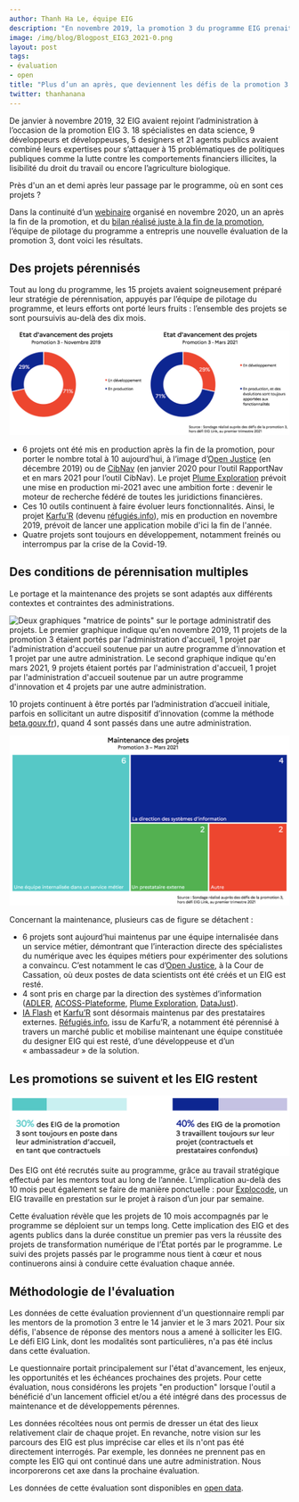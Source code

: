 ```yaml
---
author: Thanh Ha Le, équipe EIG
description: "En novembre 2019, la promotion 3 du programme EIG prenait fin. Seize mois après, où en sont les 15 projets accompagnés ? Dans cet article, des chiffres sur leur état d’avancement, leurs conditions de pérennisation et les parcours des EIG."
image: /img/blog/Blogpost_EIG3_2021-0.png
layout: post
tags:
- évaluation
- open
title: "Plus d’un an après, que deviennent les défis de la promotion 3 ?"
twitter: thanhanana
---
```


De janvier à novembre 2019, 32 EIG avaient rejoint l’administration à l’occasion de la promotion EIG 3. 18 spécialistes en data science, 9 développeurs et développeuses, 5 designers et 21 agents publics avaient combiné leurs expertises pour s’attaquer à 15 problématiques de politiques publiques comme la lutte contre les comportements financiers illicites, la lisibilité du droit du travail ou encore l’agriculture biologique.

Près d'un an et demi après leur passage par le programme, où en sont ces projets ?

Dans la continuité d’un [webinaire](https://www.dailymotion.com/video/x7xtj58) organisé en novembre 2020, un an après la fin de la promotion, et du [bilan réalisé juste à la fin de la promotion](https://entrepreneur-interet-general.etalab.gouv.fr/blog/2020/01/17/bilan-eig3.html), l’équipe de pilotage du programme a entrepris une nouvelle évaluation de la promotion 3, dont voici les résultats.

## **Des projets pérennisés**

Tout au long du programme, les 15 projets avaient soigneusement préparé leur stratégie de pérennisation, appuyés par l’équipe de pilotage du programme, et leurs efforts ont porté leurs fruits : l’ensemble des projets se sont poursuivis au-delà des dix mois.

![Deux graphiques en anneau sur l'état d'avancement des projets. Le premier graphique indique qu'en novembre 2019, 29% des projets de la promotion 3 étaient en production et 71% étaient en développement. Le second graphique indique qu'en mars 2021, 71% des projets étaient "en production, et des évolutions sont toujours apportées aux fonctionnalités" et 29% étaient en développement.](/img/blog/Blogpost_EIG3_2021-1.png)

* 6 projets ont été mis en production après la fin de la promotion, pour porter le nombre total à 10 aujourd’hui, à l’image d’[Open Justice](https://entrepreneur-interet-general.etalab.gouv.fr/defis/2019/openjustice.html) (en décembre 2019) ou de [CibNav](https://entrepreneur-interet-general.etalab.gouv.fr/defis/2019/cibnav.html) (en janvier 2020 pour l’outil RapportNav et en mars 2021 pour l’outil CibNav). Le projet [Plume Exploration](https://entrepreneur-interet-general.etalab.gouv.fr/defis/2019/plume.html) prévoit une mise en production mi-2021 avec une ambition forte : devenir le moteur de recherche fédéré de toutes les juridictions financières.
* Ces 10 outils continuent à faire évoluer leurs fonctionnalités. Ainsi, le projet [Karfu’R](https://entrepreneur-interet-general.etalab.gouv.fr/defis/2019/karfur.html) (devenu [réfugiés.info](https://refugies.info/)), mis en production en novembre 2019, prévoit de lancer une application mobile d'ici la fin de l'année.
* Quatre projets sont toujours en développement, notamment freinés ou interrompus par la crise de la Covid-19.

## **Des conditions de pérennisation multiples**

Le portage et la maintenance des projets se sont adaptés aux différents contextes et contraintes des administrations.

![Deux graphiques "matrice de points" sur le portage administratif des projets. Le premier graphique indique qu'en novembre 2019, 11 projets de la promotion 3 étaient portés par l'administration d'accueil, 1 projet par l'administration d'accueil soutenue par un autre programme d'innovation et 1 projet par une autre administration. Le second graphique indique qu'en mars 2021, 9 projets étaient portés par l'administration d'accueil, 1 projet par l'administration d'accueil soutenue par un autre programme d'innovation et 4 projets par une autre administration.](/img/blog/Blogpost_EIG3_2021-2.png)

10 projets continuent à être portés par l’administration d’accueil initiale, parfois en sollicitant un autre dispositif d’innovation (comme la méthode [beta.gouv.fr](https://beta.gouv.fr/)), quand 4 sont passés dans une autre administration.

![Une carte proportionnelle. Elle indique qu'en mars 2021, 6 projets étaient maintenus par une équipe internalisée dans un service métier, 4 projets étaient maintenus par la direction des systèmes d'information, 2 projets étaient maintenus par un prestataire externe et 2 projets étaient maintenus autrement](/img/blog/Blogpost_EIG3_2021-3.png)

Concernant la maintenance, plusieurs cas de figure se détachent :

* 6 projets sont aujourd’hui maintenus par une équipe internalisée dans un service métier, démontrant que l’interaction directe des spécialistes du numérique avec les équipes métiers pour expérimenter des solutions a convaincu. C’est notamment le cas d’[Open Justice](https://entrepreneur-interet-general.etalab.gouv.fr/defis/2019/openjustice.html), à la Cour de Cassation, où deux postes de data scientists ont été créés et un EIG est resté.
* 4 sont pris en charge par la direction des systèmes d’information ([ADLER](https://entrepreneur-interet-general.etalab.gouv.fr/defis/2019/adler.html), [ACOSS-Plateforme](https://entrepreneur-interet-general.etalab.gouv.fr/defis/2019/acossplateforme.html), [Plume Exploration](https://entrepreneur-interet-general.etalab.gouv.fr/defis/2019/plume.html), [DataJust](https://entrepreneur-interet-general.etalab.gouv.fr/defis/2019/datajust.html)).
* [IA Flash](https://entrepreneur-interet-general.etalab.gouv.fr/defis/2019/iaflash.html) et [Karfu’R](https://entrepreneur-interet-general.etalab.gouv.fr/defis/2019/karfur.html) sont désormais maintenus par des prestataires externes. [Réfugiés.info](https://refugies.info/), issu de Karfu’R, a notamment été pérennisé à travers un marché public et mobilise maintenant une équipe constituée du designer EIG qui est resté, d’une développeuse et d’un « ambassadeur » de la solution.

## **Les promotions se suivent et les EIG restent**

![Deux infographies. La première infographie indique que 30% des EIG de la promotion 3 sont toujours en poste dans leur administration d'accueil, en tant que contractuels. La deuxième infographie indique que 40% des EIG de la promotion 3 travaillent toujours sur leur projet (contractuels et prestataires confondus)](/img/blog/Blogpost_EIG3_2021-4.png)

Des EIG ont été recrutés suite au programme, grâce au travail stratégique effectué par les mentors tout au long de l’année. L’implication au-delà des 10 mois peut également se faire de manière ponctuelle : pour [Explocode](https://entrepreneur-interet-general.etalab.gouv.fr/defis/2019/explocode.html), un EIG travaille en prestation sur le projet à raison d’un jour par semaine.

Cette évaluation révèle que les projets de 10 mois accompagnés par le programme se déploient sur un temps long. Cette implication des EIG et des agents publics dans la durée constitue un premier pas vers la réussite des projets de transformation numérique de l’État portés par le programme. Le suivi des projets passés par le programme nous tient à cœur et nous continuerons ainsi à conduire cette évaluation chaque année.

## **Méthodologie de l'évaluation**

Les données de cette évaluation proviennent d'un questionnaire rempli par les mentors de la promotion 3 entre le 14 janvier et le 3 mars 2021. Pour six défis, l'absence de réponse des mentors nous a amené à solliciter les EIG. Le défi EIG Link, dont les modalités sont particulières, n'a pas été inclus dans cette évaluation.

Le questionnaire portait principalement sur l'état d'avancement, les enjeux, les opportunités et les échéances prochaines des projets. Pour cette évaluation, nous considérons les projets "en production" lorsque l'outil a bénéficié d'un lancement officiel et/ou a été intégré dans des processus de maintenance et de développements pérennes.

Les données récoltées nous ont permis de dresser un état des lieux relativement clair de chaque projet. En revanche, notre vision sur les parcours des EIG est plus imprécise car elles et ils n'ont pas été directement interrogés. Par exemple, les données ne prennent pas en compte les EIG qui ont continué dans une autre administration. Nous incorporerons cet axe dans la prochaine évaluation.

Les données de cette évaluation sont disponibles en [open data](https://www.data.gouv.fr/fr/datasets/programme-entrepreneurs-dinteret-general/).
